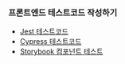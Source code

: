 ### 프론트엔드 테스트코드 작성하기

- [Jest 테스트코드](/Jest/README.md)
- [Cypress 테스트코드](/cypress/README.md)
- [Storybook 컴포넌트 테스트](/storybook/README.md)
